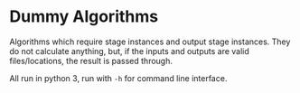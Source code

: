 # Dummy Algorithms

Algorithms which require stage instances and output stage instances.
They do not calculate anything, but, if the inputs and outputs are valid files/locations, the result is passed through.

All run in python 3, run with `-h` for command line interface.


